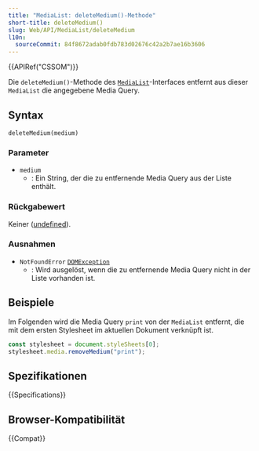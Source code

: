 ```yaml
---
title: "MediaList: deleteMedium()-Methode"
short-title: deleteMedium()
slug: Web/API/MediaList/deleteMedium
l10n:
  sourceCommit: 84f8672adab0fdb783d02676c42a2b7ae16b3606
---
```


{{APIRef("CSSOM")}}

Die `deleteMedium()`-Methode des [`MediaList`](/de/docs/Web/API/MediaList)-Interfaces entfernt aus dieser `MediaList` die angegebene Media Query.

## Syntax

```js-nolint
deleteMedium(medium)
```

### Parameter

- `medium`
  - : Ein String, der die zu entfernende Media Query aus der Liste enthält.

### Rückgabewert

Keiner ([undefined](/de/docs/Web/JavaScript/Reference/Global_Objects/undefined)).

### Ausnahmen

- `NotFoundError` [`DOMException`](/de/docs/Web/API/DOMException)
  - : Wird ausgelöst, wenn die zu entfernende Media Query nicht in der Liste vorhanden ist.

## Beispiele

Im Folgenden wird die Media Query `print` von der
`MediaList` entfernt, die mit dem ersten Stylesheet im aktuellen Dokument verknüpft ist.

```js
const stylesheet = document.styleSheets[0];
stylesheet.media.removeMedium("print");
```

## Spezifikationen

{{Specifications}}

## Browser-Kompatibilität

{{Compat}}
